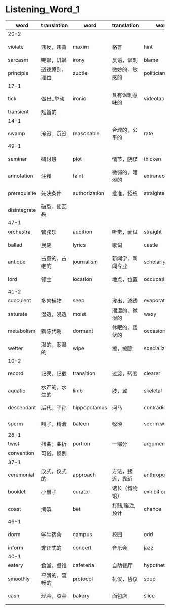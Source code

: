 # Listening_Word_1

|word|translation|word|translation|word|translation|word|translation|
|---|---|---|---|---|---|---|---|
|20-2|
|violate|违反，违背|maxim|格言|hint|提示|ambiguity|歧义，不明确|
|sarcasm|嘲讽，讥讽|irony|反语，讽刺|blame|责备，指责|phrase|词组，句子|
|principle|道德原则，理由|subtle|微妙的，敏感的|politician|政治家，政客|advertiser|登广告的人|
|17-1|
|tick|做出..举动|ironic|具有讽刺意味的|videotape|录像到磁带上|landmark|纪念碑，里程碑|
|transient|短暂的|
|14-1|
|swamp|淹没，沉没|reasonable|合理的，公平的|rate|速率，比率，价格|
|49-1|
|seminar|研讨班|plot|情节，阴谋|thicken|使不清晰，变厚|rare|稀少的，罕见的|
|annotation|注释|faint|微弱的，暗淡的|extraneous|外部的，外来的|misread|读错，念错|
|prerequisite|先决条件|authorization|批准，授权|straighten|变直，使好转|skate|滑冰|
|disintegrate|破裂，使瓦裂|
|47-1|
|orchestra|管弦乐|audition|听觉，面试|straight|笔直的|folk|民俗的|
|ballad|民谣|lyrics|歌词|castle|城堡|royalty|王族成员，王权|
|antique|古董的，古老的|journalism|新闻学，新闻专业|scholarly|学术性的|perspective|观点，看法|
|lord|领主|location|地点，位置|occupation|职业，工作，占有|
|41-2|
|succulent|多肉植物|seep|渗出，渗透|evaporate|蒸发，挥发|inch|英寸，少量|
|saturate|湿透，浸透|moist|潮湿的，微湿的|waxy|像蜡的，蜡色的|stomate|像小孔的，有空叶的|
|metabolism|新陈代谢|dormant|休眠的，蛰伏的|occasionally|有时，偶尔|revive|使复活|
|wetter|湿的，潮湿的|wipe|擦，擦除|specialized|专门的，专攻|adaptation|改编，适应|
|10-2|
|record|记录，记载|transition|过渡，转变|clearer|更清楚的|skull|颅骨，头盖骨|
|aquatic|水产的，水生的|limb|肢，翼|skeletal|骨骼的，骸骨的|pelvis|骨盆|
|descendant|后代，子孙|hippopotamus|河马|contradictory|对立的|molecular|分子的，由分子构成的|
|sperm|精子，精液|baleen|鲸须|sperm whale|抹香鲸|baleen whale|长须鲸|
|28-1|
|twist|扭曲，曲折|portion|一部分|argument|理由，论据|citation|引用，引述|
|convention|习俗，惯例|
|37-1|
|ceremonial|仪式，仪式的|approach|方法，接近，靠近|anthropological|人类学|decay|腐烂，衰落|
|booklet|小册子|curator|馆长（博物馆）|exhibition|展览会|feather|羽毛|
|coast|海滨|bet|打赌,赌注,预计|chance|机会，可能性|
|46-1|
|dorm|学生宿舍|campus|校园|odd|古怪的，奇数的|disturb|打扰，打断|
|inform|非正式的|concert|音乐会|jazz|爵士乐|guideline|指导方针|
|40-1|
|eatery|食堂，餐馆|cafeteria|自助餐厅|hypothetical|假定的|sworn|发誓|
|smoothly|平滑的，流畅的|protocol|礼仪，协议|soup|汤，羹|dessert|甜品，甜点|
|cash|现金，资金|bakery|面包店|slice|薄片，切成薄片|
